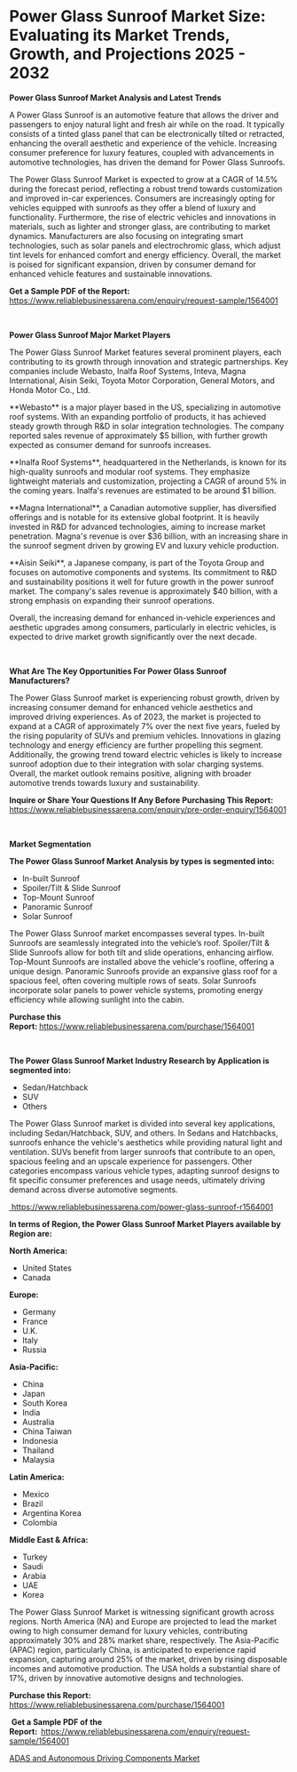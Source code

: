 <p><h1>Power Glass Sunroof Market Size: Evaluating its Market Trends, Growth, and Projections 2025 - 2032</h1></p><p><strong>Power Glass Sunroof Market Analysis and Latest Trends</strong></p>
<p><p>A Power Glass Sunroof is an automotive feature that allows the driver and passengers to enjoy natural light and fresh air while on the road. It typically consists of a tinted glass panel that can be electronically tilted or retracted, enhancing the overall aesthetic and experience of the vehicle. Increasing consumer preference for luxury features, coupled with advancements in automotive technologies, has driven the demand for Power Glass Sunroofs.</p><p>The Power Glass Sunroof Market is expected to grow at a CAGR of 14.5% during the forecast period, reflecting a robust trend towards customization and improved in-car experiences. Consumers are increasingly opting for vehicles equipped with sunroofs as they offer a blend of luxury and functionality. Furthermore, the rise of electric vehicles and innovations in materials, such as lighter and stronger glass, are contributing to market dynamics. Manufacturers are also focusing on integrating smart technologies, such as solar panels and electrochromic glass, which adjust tint levels for enhanced comfort and energy efficiency. Overall, the market is poised for significant expansion, driven by consumer demand for enhanced vehicle features and sustainable innovations.</p></p>
<p><strong>Get a Sample PDF of the Report:&nbsp;</strong> <a href="https://www.reliablebusinessarena.com/enquiry/request-sample/1564001?utm_campaign=3569&utm_medium=2&utm_source=Github&utm_content=ia&utm_term=30032025&utm_id=power-glass-sunroof">https://www.reliablebusinessarena.com/enquiry/request-sample/1564001</a></p>
<p>&nbsp;</p>
<p><strong>Power Glass Sunroof Major Market Players</strong></p>
<p><p>The Power Glass Sunroof Market features several prominent players, each contributing to its growth through innovation and strategic partnerships. Key companies include Webasto, Inalfa Roof Systems, Inteva, Magna International, Aisin Seiki, Toyota Motor Corporation, General Motors, and Honda Motor Co., Ltd.</p><p>**Webasto** is a major player based in the US, specializing in automotive roof systems. With an expanding portfolio of products, it has achieved steady growth through R&D in solar integration technologies. The company reported sales revenue of approximately $5 billion, with further growth expected as consumer demand for sunroofs increases.</p><p>**Inalfa Roof Systems**, headquartered in the Netherlands, is known for its high-quality sunroofs and modular roof systems. They emphasize lightweight materials and customization, projecting a CAGR of around 5% in the coming years. Inalfa's revenues are estimated to be around $1 billion.</p><p>**Magna International**, a Canadian automotive supplier, has diversified offerings and is notable for its extensive global footprint. It is heavily invested in R&D for advanced technologies, aiming to increase market penetration. Magna's revenue is over $36 billion, with an increasing share in the sunroof segment driven by growing EV and luxury vehicle production.</p><p>**Aisin Seiki**, a Japanese company, is part of the Toyota Group and focuses on automotive components and systems. Its commitment to R&D and sustainability positions it well for future growth in the power sunroof market. The company's sales revenue is approximately $40 billion, with a strong emphasis on expanding their sunroof operations.</p><p>Overall, the increasing demand for enhanced in-vehicle experiences and aesthetic upgrades among consumers, particularly in electric vehicles, is expected to drive market growth significantly over the next decade.</p></p>
<p>&nbsp;</p>
<p><strong>What Are The Key Opportunities For Power Glass Sunroof Manufacturers?</strong></p>
<p><p>The Power Glass Sunroof market is experiencing robust growth, driven by increasing consumer demand for enhanced vehicle aesthetics and improved driving experiences. As of 2023, the market is projected to expand at a CAGR of approximately 7% over the next five years, fueled by the rising popularity of SUVs and premium vehicles. Innovations in glazing technology and energy efficiency are further propelling this segment. Additionally, the growing trend toward electric vehicles is likely to increase sunroof adoption due to their integration with solar charging systems. Overall, the market outlook remains positive, aligning with broader automotive trends towards luxury and sustainability.</p></p>
<p><strong>Inquire or Share Your Questions If Any Before Purchasing This Report:</strong> <a href="https://www.reliablebusinessarena.com/enquiry/pre-order-enquiry/1564001?utm_campaign=3569&utm_medium=2&utm_source=Github&utm_content=ia&utm_term=30032025&utm_id=power-glass-sunroof">https://www.reliablebusinessarena.com/enquiry/pre-order-enquiry/1564001</a></p>
<p>&nbsp;</p>
<p><strong>Market Segmentation</strong></p>
<p><strong>The Power Glass Sunroof Market Analysis by types is segmented into:</strong></p>
<p><ul><li>In-built Sunroof</li><li>Spoiler/Tilt & Slide Sunroof</li><li>Top-Mount Sunroof</li><li>Panoramic Sunroof</li><li>Solar Sunroof</li></ul></p>
<p><p>The Power Glass Sunroof market encompasses several types. In-built Sunroofs are seamlessly integrated into the vehicle’s roof. Spoiler/Tilt & Slide Sunroofs allow for both tilt and slide operations, enhancing airflow. Top-Mount Sunroofs are installed above the vehicle's roofline, offering a unique design. Panoramic Sunroofs provide an expansive glass roof for a spacious feel, often covering multiple rows of seats. Solar Sunroofs incorporate solar panels to power vehicle systems, promoting energy efficiency while allowing sunlight into the cabin.</p></p>
<p><strong>Purchase this Report:&nbsp;</strong><a href="https://www.reliablebusinessarena.com/purchase/1564001?utm_campaign=3569&utm_medium=2&utm_source=Github&utm_content=ia&utm_term=30032025&utm_id=power-glass-sunroof">https://www.reliablebusinessarena.com/purchase/1564001</a></p>
<p>&nbsp;</p>
<p><strong>The Power Glass Sunroof Market Industry Research by Application is segmented into:</strong></p>
<p><ul><li>Sedan/Hatchback</li><li>SUV</li><li>Others</li></ul></p>
<p><p>The Power Glass Sunroof market is divided into several key applications, including Sedan/Hatchback, SUV, and others. In Sedans and Hatchbacks, sunroofs enhance the vehicle's aesthetics while providing natural light and ventilation. SUVs benefit from larger sunroofs that contribute to an open, spacious feeling and an upscale experience for passengers. Other categories encompass various vehicle types, adapting sunroof designs to fit specific consumer preferences and usage needs, ultimately driving demand across diverse automotive segments.</p></p>
<p><a href="https://www.reliablebusinessarena.com/power-glass-sunroof-r1564001?utm_campaign=3569&utm_medium=2&utm_source=Github&utm_content=ia&utm_term=30032025&utm_id=power-glass-sunroof">&nbsp;https://www.reliablebusinessarena.com/power-glass-sunroof-r1564001</a></p>
<p><strong>In terms of Region, the Power Glass Sunroof Market Players available by Region are:</strong></p>
<p>
    <p> <strong> North America: </strong>
        <ul>
            <li>United States</li>
            <li>Canada</li>
        </ul>
        </p> 
    <p> <strong> Europe: </strong>
        <ul>
            <li>Germany</li>
            <li>France</li>
            <li>U.K.</li>
            <li>Italy</li>
            <li>Russia</li>
        </ul>
        </p> 
    <p> <strong> Asia-Pacific: </strong>
        <ul>
            <li>China</li>
            <li>Japan</li>
            <li>South Korea</li>
            <li>India</li>
            <li>Australia</li>
            <li>China Taiwan</li>
            <li>Indonesia</li>
            <li>Thailand</li>
            <li>Malaysia</li>
        </ul>
        </p> 
    <p> <strong> Latin America: </strong>
        <ul>
            <li>Mexico</li>
            <li>Brazil</li>
            <li>Argentina Korea</li>
            <li>Colombia</li>
        </ul>
        </p> 
    <p> <strong> Middle East & Africa: </strong>
        <ul>
            <li>Turkey</li>
            <li>Saudi</li>
            <li>Arabia</li>
            <li>UAE</li>
            <li>Korea</li>
        </ul>
    </p>
    </p>
<p><p>The Power Glass Sunroof Market is witnessing significant growth across regions. North America (NA) and Europe are projected to lead the market owing to high consumer demand for luxury vehicles, contributing approximately 30% and 28% market share, respectively. The Asia-Pacific (APAC) region, particularly China, is anticipated to experience rapid expansion, capturing around 25% of the market, driven by rising disposable incomes and automotive production. The USA holds a substantial share of 17%, driven by innovative automotive designs and technologies.</p></p>
<p><strong>Purchase this Report: </strong><a href="https://www.reliablebusinessarena.com/purchase/1564001?utm_campaign=3569&utm_medium=2&utm_source=Github&utm_content=ia&utm_term=30032025&utm_id=power-glass-sunroof">https://www.reliablebusinessarena.com/purchase/1564001</a></p>
<p>&nbsp;<strong>Get a Sample PDF of the Report:&nbsp;&nbsp;</strong><a href="https://www.reliablebusinessarena.com/enquiry/request-sample/1564001?utm_campaign=3569&utm_medium=2&utm_source=Github&utm_content=ia&utm_term=30032025&utm_id=power-glass-sunroof">https://www.reliablebusinessarena.com/enquiry/request-sample/1564001</a></p>
<p><strong></strong></p>
<p><p><a href="https://github.com/lamlebienz7j/Market-Research-Report-List-1/blob/main/adas-and-autonomous-driving-components-market.md?utm_campaign=3569&utm_medium=2&utm_source=Github&utm_content=ia&utm_term=30032025&utm_id=power-glass-sunroof">ADAS and Autonomous Driving Components Market</a></p></p>